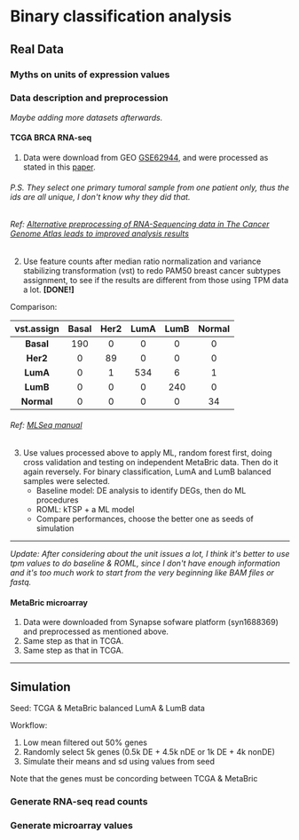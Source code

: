 # Binary classification analysis


## Real Data

### Myths on units of expression values




### Data description and preprocession

_Maybe adding more datasets afterwards._

#### TCGA BRCA RNA-seq

1. Data were download from GEO [GSE62944](https://www.ncbi.nlm.nih.gov/geo/query/acc.cgi?acc=GSE62944), 
and were processed as stated in this [paper](https://www.nature.com/articles/s41598-018-25357-0).

###### P.S. They select one primary tumoral sample from one patient only, thus the ids are all unique, I don't know why they did that.
###### Ref: [Alternative preprocessing of RNA-Sequencing data in The Cancer Genome Atlas leads to improved analysis results](https://academic.oup.com/bioinformatics/article/31/22/3666/240143)

2. Use feature counts after median ratio normalization and variance stabilizing transformation (vst) to redo PAM50 breast cancer subtypes assignment, to see if the results are different from those using TPM data a lot. __[DONE!]__

Comparison:


|vst.assign| Basal | Her2 | LumA | LumB| Normal |
|:--------:|:-----:|:----:|:----:|:---:|:------:|
|__Basal__ |190    |0     |0     |0    |0       |
|__Her2__  |0      |89    |0     |0    |0       |
|__LumA__  |0      |1     |534   |6    |1       |
|__LumB__  |0      |0     |0     |240  |0       |
|__Normal__|0      |0     |0     |0    |34      |


###### Ref: [MLSeq manual](https://bioconductor.org/packages/release/bioc/vignettes/MLSeq/inst/doc/MLSeq.pdf)

3. Use values processed above to apply ML, random forest first, doing cross validation and testing on independent MetaBric data. Then do it again reversely.
For binary classification, LumA and LumB balanced samples were selected.
    - Baseline model: DE analysis to identify DEGs, then do ML procedures
    - ROML: kTSP + a ML model
    - Compare performances, choose the better one as seeds of simulation
   
---

_Update: After considering about the unit issues a lot, I think it's better to use tpm values to do baseline & ROML, since I don't have enough information and it's too much work to start from the very beginning like BAM files or fastq._


   

#### MetaBric microarray

1. Data were downloaded from Synapse sofware platform (syn1688369) and preprocessed as mentioned above.
2. Same step as that in TCGA.
3. Same step as that in TCGA.


---

## Simulation

Seed: TCGA & MetaBric balanced LumA & LumB data

Workflow:

1. Low mean filtered out 50% genes
2. Randomly select 5k genes (0.5k DE + 4.5k nDE or 1k DE + 4k nonDE)
3. Simulate their means and sd using values from seed

Note that the genes must be concording between TCGA & MetaBric





### Generate RNA-seq read counts



### Generate microarray values




